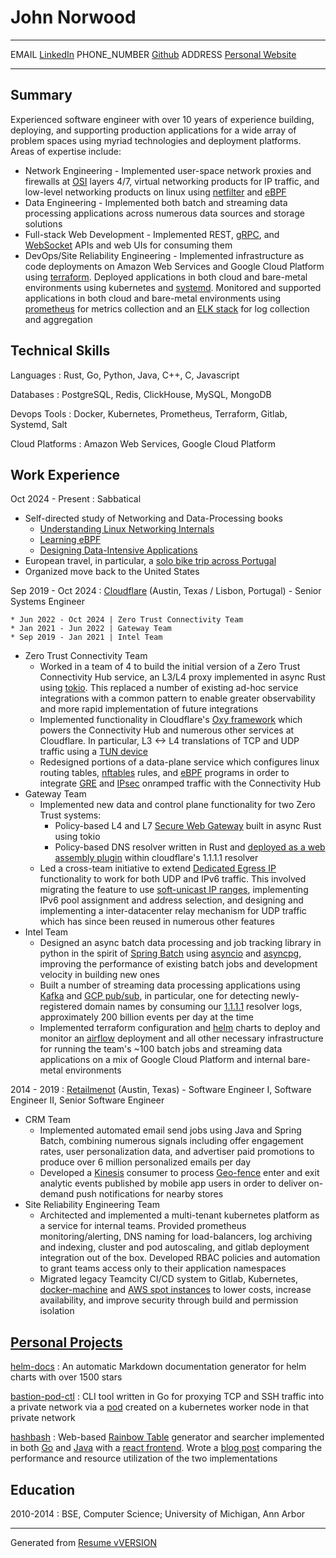 John Norwood
============

----------------------------    ---------------------------
EMAIL                           [LinkedIn](https://www.linkedin.com/in/john-norwood-29266763)
PHONE_NUMBER                    [Github](https://github.com/norwoodj)
ADDRESS                         [Personal Website](https://jmn23.com)
----------------------------    ---------------------------


Summary
-------
Experienced software engineer with over 10 years of experience building, deploying, and supporting production
applications for a wide array of problem spaces using myriad technologies and deployment platforms. Areas
of expertise include:

* Network Engineering - Implemented user-space network proxies and firewalls at [OSI](https://en.wikipedia.org/wiki/OSI_model)
  layers 4/7, virtual networking products for IP traffic, and low-level networking products on linux using
  [netfilter](https://www.netfilter.org) and [eBPF](https://ebpf.io)
* Data Engineering - Implemented both batch and streaming data processing applications across numerous data sources
  and storage solutions
* Full-stack Web Development - Implemented REST, [gRPC](https://grpc.io), and [WebSocket](https://en.wikipedia.org/wiki/WebSocket)
  APIs and web UIs for consuming them
* DevOps/Site Reliability Engineering - Implemented infrastructure as code deployments on Amazon Web Services
  and Google Cloud Platform using [terraform](https://www.terraform.io). Deployed applications in both
  cloud and bare-metal environments using kubernetes and [systemd](https://systemd.io). Monitored and supported
  applications in both cloud and bare-metal environments using [prometheus](https://prometheus.io) for metrics
  collection and an [ELK stack](https://www.elastic.co/elastic-stack) for log collection and aggregation


Technical Skills
----------------
Languages
:   Rust, Go, Python, Java, C++, C, Javascript

Databases
:   PostgreSQL, Redis, ClickHouse, MySQL, MongoDB

Devops Tools
:   Docker, Kubernetes, Prometheus, Terraform, Gitlab, Systemd, Salt

Cloud Platforms
:   Amazon Web Services, Google Cloud Platform

Work Experience
---------------
Oct 2024 - Present
:   Sabbatical

* Self-directed study of Networking and Data-Processing books
    * [Understanding Linux Networking Internals](https://www.oreilly.com/library/view/understanding-linux-network/0596002556)
    * [Learning eBPF](https://www.oreilly.com/library/view/learning-ebpf/9781098135119/Understanding)
    * [Designing Data-Intensive Applications](https://www.oreilly.com/library/view/designing-data-intensive-applications/9781491903063)
* European travel, in particular, a [solo bike trip across Portugal](https://medium.com/@norwood.john.m/passeio-de-portugal-a-cycling-adventure-617c86979ab0)
* Organized move back to the United States

Sep 2019 - Oct 2024
:   [Cloudflare](https://www.cloudflare.com/about-overview) (Austin, Texas / Lisbon, Portugal) - Senior Systems Engineer

    * Jun 2022 - Oct 2024 | Zero Trust Connectivity Team
    * Jan 2021 - Jun 2022 | Gateway Team
    * Sep 2019 - Jan 2021 | Intel Team

* Zero Trust Connectivity Team
    * Worked in a team of 4 to build the initial version of a Zero Trust Connectivity Hub service, an L3/L4 proxy implemented
      in async Rust using [tokio](https://tokio.rs). This replaced a number of existing ad-hoc service integrations
      with a common pattern to enable greater observability and more rapid implementation of future integrations
    * Implemented functionality in Cloudflare's [Oxy framework](https://blog.cloudflare.com/from-ip-packets-to-http-the-many-faces-of-our-oxy-framework)
      which powers the Connectivity Hub and numerous other services at Cloudflare. In particular, L3 <-> L4 translations of TCP and UDP traffic using
      a [TUN device](https://docs.kernel.org/networking/tuntap.html)
    * Redesigned portions of a data-plane service which configures linux routing tables, [nftables](https://wiki.nftables.org/wiki-nftables/index.php/Main_Page)
      rules, and [eBPF](https://ebpf.io) programs in order to integrate [GRE](https://en.wikipedia.org/wiki/Generic_Routing_Encapsulation) and
      [IPsec](https://en.wikipedia.org/wiki/IPsec) onramped traffic with the Connectivity Hub
* Gateway Team
    * Implemented new data and control plane functionality for two Zero Trust systems:
        * Policy-based L4 and L7 [Secure Web Gateway](https://www.cloudflare.com/learning/access-management/what-is-a-secure-web-gateway) built in async
          Rust using tokio
        * Policy-based DNS resolver written in Rust and [deployed as a web assembly plugin](https://blog.cloudflare.com/big-pineapple-intro) within cloudflare's
          1.1.1.1 resolver
    * Led a cross-team initiative to extend [Dedicated Egress IP](https://developers.cloudflare.com/cloudflare-one/policies/gateway/egress-policies/dedicated-egress-ips)
      functionality to work for both UDP and IPv6 traffic. This involved migrating the feature to use [soft-unicast IP ranges](https://blog.cloudflare.com/cloudflare-servers-dont-own-ips-anymore),
      implementing IPv6 pool assignment and address selection, and designing and implementing a inter-datacenter relay mechanism for UDP traffic which
      has since been reused in numerous other features
* Intel Team
    * Designed an async batch data processing and job tracking library in python in the spirit of [Spring Batch](https://spring.io/projects/spring-batch)
      using [asyncio](https://docs.python.org/3/library/asyncio.html) and [asyncpg](https://magicstack.github.io/asyncpg/current), improving
      the performance of existing batch jobs and development velocity in building new ones
    * Built a number of streaming data processing applications using [Kafka](https://kafka.apache.org/) and [GCP pub/sub](https://cloud.google.com/pubsub),
      in particular, one for detecting newly-registered domain names by consuming our [1.1.1.1](https://www.cloudflare.com/learning/dns/what-is-1.1.1.1) resolver logs,
      approximately 200 billion events per day at the time
    * Implemented terraform configuration and [helm](https://helm.sh/) charts to deploy and monitor an [airflow](https://airflow.apache.org/) deployment
      and all other necessary infrastructure for running the team's ~100 batch jobs and streaming data applications on a mix of
      Google Cloud Platform and internal bare-metal environments

2014 - 2019
:   [Retailmenot](https://www.retailmenot.com/corp) (Austin, Texas) - Software Engineer I, Software Engineer II, Senior Software Engineer

* CRM Team
    * Implemented automated email send jobs using Java and Spring Batch, combining numerous signals including offer engagement rates,
      user personalization data, and advertiser paid promotions to produce over 6 million personalized emails per day
    * Developed a [Kinesis](https://aws.amazon.com/kinesis) consumer to process [Geo-fence](https://en.wikipedia.org/wiki/Geo-fence) enter
      and exit analytic events published by mobile app users in order to deliver on-demand push notifications for nearby stores 
* Site Reliability Engineering Team
    * Architected and implemented a multi-tenant kubernetes platform as a service for internal teams. Provided prometheus
      monitoring/alerting, DNS naming for load-balancers, log archiving and indexing, cluster and pod autoscaling, and
      gitlab deployment integration out of the box. Developed RBAC policies and automation to grant teams access only to
      their application namespaces
    * Migrated legacy Teamcity CI/CD system to Gitlab, Kubernetes, [docker-machine](https://github.com/docker/machine) and [AWS spot instances](https://aws.amazon.com/ec2/spot)
      to lower costs, increase availability, and improve security through build and permission isolation


[Personal Projects](https://github.com/norwoodj)
-----------------
[helm-docs](https://github.com/norwoodj/helm-docs)
:   An automatic Markdown documentation generator for helm charts with over 1500 stars

[bastion-pod-ctl](https://github.com/norwoodj/bastion-pod-ctl)
:   CLI tool written in Go for proxying TCP and SSH traffic into a private network via a [pod](https://kubernetes.io/docs/concepts/workloads/pods/) created on a kubernetes
    worker node in that private network

[hashbash](https://github.com/norwoodj/hashbash-backend-go)
:   Web-based [Rainbow Table](https://en.wikipedia.org/wiki/Rainbow_table) generator and searcher implemented in both [Go](https://github.com/norwoodj/hashbash-backend-go) and
    [Java](https://github.com/norwoodj/hashbash-backend-java) with a [react frontend](https://github.com/norwoodj/hashbash-frontend). Wrote a
    [blog post](https://medium.com/@norwood.john.m/hashbash-a-comparison-of-cpu-and-io-bound-applications-in-go-and-java-across-multiple-metrics-d358df6e03b1)
    comparing the performance and resource utilization of the two implementations

Education
---------
2010-2014
: BSE, Computer Science; University of Michigan, Ann Arbor

----------------------------------------------
Generated from [Resume vVERSION](https://github.com/norwoodj/docs/blob/VERSION/docs/resume.md)
